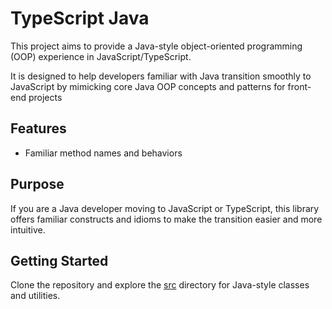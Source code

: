 # TypeScript Java

This project aims to provide a Java-style object-oriented programming (OOP) experience in JavaScript/TypeScript.

It is designed to help developers familiar with Java transition smoothly to JavaScript by mimicking core Java OOP concepts and patterns for front-end projects

## Features

- Familiar method names and behaviors

## Purpose

If you are a Java developer moving to JavaScript or TypeScript, this library offers familiar constructs and idioms to make the transition easier and more intuitive.

## Getting Started

Clone the repository and explore the [src](src) directory for Java-style classes and utilities.